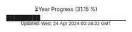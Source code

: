 <p align="center">
⏳Year Progress (31.15 %)<br>
█████████▁▁▁▁▁▁▁▁▁▁▁▁▁▁▁▁▁▁▁▁▁ <br>
<sub>Updated: Wed, 24 Apr 2024 00:08:32 GMT</sub>
</p>

